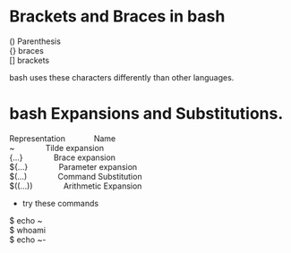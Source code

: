 # Brackets and Braces in bash

() Parenthesis  
{} braces  
[] brackets  

bash uses these characters differently than other languages.

# bash Expansions and Substitutions.  

Representation &nbsp;&nbsp;&nbsp;&nbsp;&nbsp;&nbsp;&nbsp;&nbsp;&nbsp;&nbsp;&nbsp;         Name  
~      &nbsp;&nbsp;&nbsp;&nbsp;&nbsp;&nbsp;&nbsp;&nbsp;&nbsp;&nbsp;&nbsp;&nbsp;           Tilde expansion  
{...}  &nbsp;&nbsp;&nbsp;&nbsp;&nbsp;&nbsp;&nbsp;&nbsp;&nbsp;&nbsp;&nbsp;&nbsp;           Brace expansion  
${...} &nbsp;&nbsp;&nbsp;&nbsp;&nbsp;&nbsp;&nbsp;&nbsp;&nbsp;&nbsp;&nbsp;&nbsp;           Parameter expansion  
$(...)  &nbsp;&nbsp;&nbsp;&nbsp;&nbsp;&nbsp;&nbsp;&nbsp;&nbsp;&nbsp;&nbsp;&nbsp;          Command Substitution  
$((...)) &nbsp;&nbsp;&nbsp;&nbsp;&nbsp;&nbsp;&nbsp;&nbsp;&nbsp;&nbsp;&nbsp;&nbsp;         Arithmetic Expansion

* try these commands  

$ echo ~  
$ whoami  
$ echo ~-
